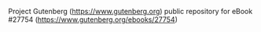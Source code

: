 Project Gutenberg (https://www.gutenberg.org) public repository for eBook #27754 (https://www.gutenberg.org/ebooks/27754)

